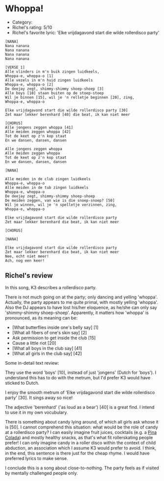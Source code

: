 # Whoppa!

 * Category: 
 * Richel's rating: 5/10
 * Richel's  favorite lyric: 'Elke vrijdagavond start die wilde rollerdisco party'

```
[NANA]
Nana nanana
Nana nanana
Nana nanana
Nana nanana

[VERSE 1]
Alle vlinders in m'n buik zingen luidkeels,
Whoppa-e, whoppa-o [1]
Alle vezels in m'n huid zingen luidkeels
Whoppa-e, whoppa-o [2]
De deejay zegt, shimmy-shimmy shoep-shoep [3]
Alle boys [10] staan buiten op de stoep-stoep
Wil je binnen [15], wil je 'n relletje beginnen [20], zing,
Whoppa-e, whoppa-o

Elke vrijdagavond start die wilde rollerdisco party [30]
Zet maar lekker berenhard [40] die beat, ik kan niet meer

[CHORUS]
Alle jongens zeggen whoppa [41]
Alle meiden zeggen whoppa [42]
Tot de keet op z'n kop staat
En we dansen, dansen, dansen

Alle jongens zeggen whoppa
Alle meiden zeggen whoppa
Tot de keet op z'n kop staat
En we dansen, dansen, dansen

[NANA]

Alle meiden in de club zingen luidkeels
Whoppa-e, whoppa-o
Alle meiden in de tub zingen luidkeels
Whoppa-e, whoppa-o
De deejay zegt, shimmy-shimmy shoep-shoep
De meiden zeggen, van wie is die snoep-snoep? [50]
Wil je winnen, wil je 'n spelletje verzinnen, zing,
Whoppa-e, whoppa-o

Elke vrijdagavond start die wilde rollerdisco party
Zet maar lekker berenhard die beat, ik kan niet meer

[CHORUS]

[NANA]

Elke vrijdagavond start die wilde rollerdisco party
Zet maar lekker berenhard die beat, ik kan niet meer
Nee, echt niet meer!
Ach, nog een keer!

```

## Richel's review

In this song, K3 describes a rollerdisco party.

There is not much going on at the party; only dancing and yelling 'whoppa'.
Actually, the party appears to me quite primal, with mostly yelling
'whoppa'. Also the DJ appears to have lost his/her eloquence, as he/she
can only say 'shimmy-shimmy shoep-shoep'. Apparently, it matters
how 'whoppa' is pronounced, as its meaning can be:

 * [What butterflies inside one's belly say] [1]
 * [What all fibers of one's skin say] [2]
 * Ask permission to get inside the club [15]
 * Cause a little riot [20]
 * [What all boys in the club say] [41]
 * [What all girls in the club say] [42]

Some in-detail text review:

They use the word 'boys' [10], instead of just 'jongens' (Dutch for 'boys').
I understand this has to do with the metrum, but I'd prefer K3 would have
sticked to Dutch.

I enjoy the smooth metrum of 'Elke vrijdagavond start die 
wilde rollerdisco party' [30]. It sings away so nice!

The adjective 'berenhard' ('as loud as a bear') [40] is a great find. I intend
to use it in my own vocubulary.

There is something about candy lying around, of which
all girls ask whose it is [50]. I cannot comprehend this situation:
what would be the role of candy at a rollerdisco party? I can easily
imagine fruit juices, cocktails (e.g. a [Pina Colada](PinaColada.md))
and mostly healthy snacks, as that's what fit rollerskating people
prefer! I can only imagine candy in a roller disco within the context of 
child abduction, an association which I assume K3 would prefer to avoid.
I think, in the end, this sentence is there just for the cheap rhyme. I
would have preferred lyrics to make sense. 

I conclude this is a song about close-to-nothing. The party feels as if 
visited by mentally challenged people only.


